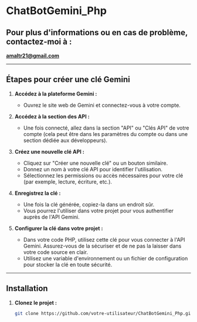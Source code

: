 # ChatBotGemini_Php

## Pour plus d'informations ou en cas de problème, contactez-moi à :
**amaltr21@gmail.com**

---

## Étapes pour créer une clé Gemini

1. **Accédez à la plateforme Gemini :**
   - Ouvrez le site web de Gemini et connectez-vous à votre compte.

2. **Accédez à la section des API :**
   - Une fois connecté, allez dans la section "API" ou "Clés API" de votre compte (cela peut être dans les paramètres du compte ou dans une section dédiée aux développeurs).

3. **Créez une nouvelle clé API :**
   - Cliquez sur "Créer une nouvelle clé" ou un bouton similaire.
   - Donnez un nom à votre clé API pour identifier l'utilisation.
   - Sélectionnez les permissions ou accès nécessaires pour votre clé (par exemple, lecture, écriture, etc.).

4. **Enregistrez la clé :**
   - Une fois la clé générée, copiez-la dans un endroit sûr.
   - Vous pourrez l'utiliser dans votre projet pour vous authentifier auprès de l'API Gemini.

5. **Configurer la clé dans votre projet :**
   - Dans votre code PHP, utilisez cette clé pour vous connecter à l'API Gemini. Assurez-vous de la sécuriser et de ne pas la laisser dans votre code source en clair.
   - Utilisez une variable d'environnement ou un fichier de configuration pour stocker la clé en toute sécurité.

---

## Installation

1. **Clonez le projet :**
   ```bash
   git clone https://github.com/votre-utilisateur/ChatBotGemini_Php.git
